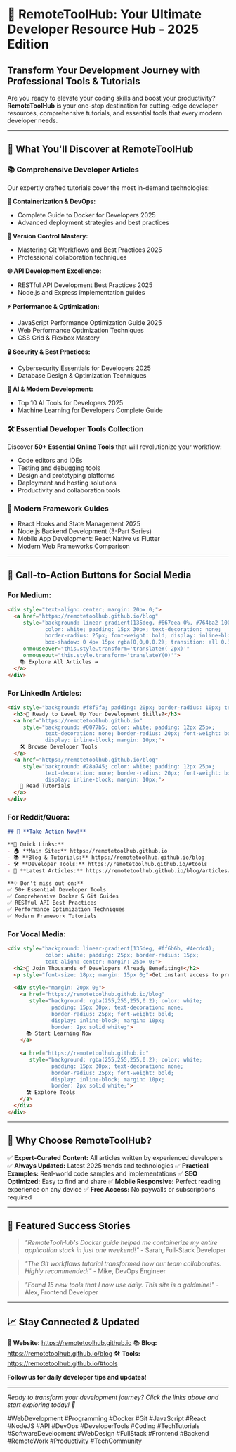 # 🚀 RemoteToolHub: Your Ultimate Developer Resource Hub - 2025 Edition

## Transform Your Development Journey with Professional Tools & Tutorials

Are you ready to elevate your coding skills and boost your productivity? **RemoteToolHub** is your one-stop destination for cutting-edge developer resources, comprehensive tutorials, and essential tools that every modern developer needs.

---

## 🎯 What You'll Discover at RemoteToolHub

### 📚 **Comprehensive Developer Articles**
Our expertly crafted tutorials cover the most in-demand technologies:

**🐳 Containerization & DevOps:**
- Complete Guide to Docker for Developers 2025
- Advanced deployment strategies and best practices

**🔧 Version Control Mastery:**
- Mastering Git Workflows and Best Practices 2025
- Professional collaboration techniques

**🌐 API Development Excellence:**
- RESTful API Development Best Practices 2025
- Node.js and Express implementation guides

**⚡ Performance & Optimization:**
- JavaScript Performance Optimization Guide 2025
- Web Performance Optimization Techniques
- CSS Grid & Flexbox Mastery

**🔒 Security & Best Practices:**
- Cybersecurity Essentials for Developers 2025
- Database Design & Optimization Techniques

**🤖 AI & Modern Development:**
- Top 10 AI Tools for Developers 2025
- Machine Learning for Developers Complete Guide

### 🛠️ **Essential Developer Tools Collection**
Discover **50+ Essential Online Tools** that will revolutionize your workflow:
- Code editors and IDEs
- Testing and debugging tools
- Design and prototyping platforms
- Deployment and hosting solutions
- Productivity and collaboration tools

### 📱 **Modern Framework Guides**
- React Hooks and State Management 2025
- Node.js Backend Development (3-Part Series)
- Mobile App Development: React Native vs Flutter
- Modern Web Frameworks Comparison

---

## 🎯 **Call-to-Action Buttons for Social Media**

### For Medium:
```html
<div style="text-align: center; margin: 20px 0;">
  <a href="https://remotetoolhub.github.io/blog" 
     style="background: linear-gradient(135deg, #667eea 0%, #764ba2 100%); 
            color: white; padding: 15px 30px; text-decoration: none; 
            border-radius: 25px; font-weight: bold; display: inline-block;
            box-shadow: 0 4px 15px rgba(0,0,0,0.2); transition: all 0.3s ease;"
     onmouseover="this.style.transform='translateY(-2px)'"
     onmouseout="this.style.transform='translateY(0)'">
    📚 Explore All Articles →
  </a>
</div>
```

### For LinkedIn Articles:
```html
<div style="background: #f8f9fa; padding: 20px; border-radius: 10px; text-align: center; margin: 20px 0;">
  <h3>🚀 Ready to Level Up Your Development Skills?</h3>
  <a href="https://remotetoolhub.github.io" 
     style="background: #0077b5; color: white; padding: 12px 25px; 
            text-decoration: none; border-radius: 20px; font-weight: bold;
            display: inline-block; margin: 10px;">
    🛠️ Browse Developer Tools
  </a>
  <a href="https://remotetoolhub.github.io/blog" 
     style="background: #28a745; color: white; padding: 12px 25px; 
            text-decoration: none; border-radius: 20px; font-weight: bold;
            display: inline-block; margin: 10px;">
    📖 Read Tutorials
  </a>
</div>
```

### For Reddit/Quora:
```markdown
## 🎯 **Take Action Now!**

**🔗 Quick Links:**
- 🏠 **Main Site:** https://remotetoolhub.github.io
- 📚 **Blog & Tutorials:** https://remotetoolhub.github.io/blog
- 🛠️ **Developer Tools:** https://remotetoolhub.github.io/#tools
- 📖 **Latest Articles:** https://remotetoolhub.github.io/blog/articles/

**💡 Don't miss out on:**
✅ 50+ Essential Developer Tools
✅ Comprehensive Docker & Git Guides
✅ RESTful API Best Practices
✅ Performance Optimization Techniques
✅ Modern Framework Tutorials
```

### For Vocal Media:
```html
<div style="background: linear-gradient(135deg, #ff6b6b, #4ecdc4); 
            color: white; padding: 25px; border-radius: 15px; 
            text-align: center; margin: 25px 0;">
  <h2>🌟 Join Thousands of Developers Already Benefiting!</h2>
  <p style="font-size: 18px; margin: 15px 0;">Get instant access to premium developer resources</p>
  
  <div style="margin: 20px 0;">
    <a href="https://remotetoolhub.github.io/blog" 
       style="background: rgba(255,255,255,0.2); color: white; 
              padding: 15px 30px; text-decoration: none; 
              border-radius: 25px; font-weight: bold; 
              display: inline-block; margin: 10px;
              border: 2px solid white;">
      📚 Start Learning Now
    </a>
    
    <a href="https://remotetoolhub.github.io" 
       style="background: rgba(255,255,255,0.2); color: white; 
              padding: 15px 30px; text-decoration: none; 
              border-radius: 25px; font-weight: bold; 
              display: inline-block; margin: 10px;
              border: 2px solid white;">
      🛠️ Explore Tools
    </a>
  </div>
</div>
```

---

## 🌟 **Why Choose RemoteToolHub?**

✅ **Expert-Curated Content:** All articles written by experienced developers
✅ **Always Updated:** Latest 2025 trends and technologies
✅ **Practical Examples:** Real-world code samples and implementations
✅ **SEO Optimized:** Easy to find and share
✅ **Mobile Responsive:** Perfect reading experience on any device
✅ **Free Access:** No paywalls or subscriptions required

---

## 🚀 **Featured Success Stories**

> *"RemoteToolHub's Docker guide helped me containerize my entire application stack in just one weekend!"* - Sarah, Full-Stack Developer

> *"The Git workflows tutorial transformed how our team collaborates. Highly recommended!"* - Mike, DevOps Engineer

> *"Found 15 new tools that I now use daily. This site is a goldmine!"* - Alex, Frontend Developer

---

## 📈 **Stay Connected & Updated**

🔗 **Website:** https://remotetoolhub.github.io
📚 **Blog:** https://remotetoolhub.github.io/blog
🛠️ **Tools:** https://remotetoolhub.github.io/#tools

**Follow us for daily developer tips and updates!**

---

*Ready to transform your development journey? Click the links above and start exploring today! 🚀*

#WebDevelopment #Programming #Docker #Git #JavaScript #React #NodeJS #API #DevOps #DeveloperTools #Coding #TechTutorials #SoftwareDevelopment #WebDesign #FullStack #Frontend #Backend #RemoteWork #Productivity #TechCommunity